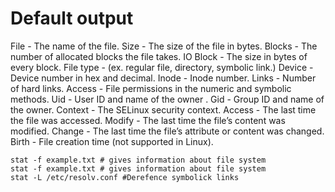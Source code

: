# Default output
File - The name of the file.
Size - The size of the file in bytes.
Blocks - The number of allocated blocks the file takes.
IO Block - The size in bytes of every block.
File type - (ex. regular file, directory, symbolic link.)
Device - Device number in hex and decimal.
Inode - Inode number.
Links - Number of hard links.
Access - File permissions in the numeric and symbolic methods.
Uid - User ID and name of the owner .
Gid - Group ID and name of the owner.
Context - The SELinux security context.
Access - The last time the file was accessed.
Modify - The last time the file’s content was modified.
Change - The last time the file’s attribute or content was changed.
Birth - File creation time (not supported in Linux).
```Shell
stat -f example.txt # gives information about file system
stat -f example.txt # gives information about file system
stat -L /etc/resolv.conf #Derefence symbolick links